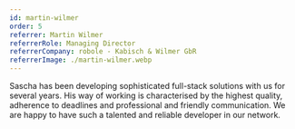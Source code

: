 ```yaml
---
id: martin-wilmer
order: 5
referrer: Martin Wilmer
referrerRole: Managing Director
referrerCompany: robole - Kabisch & Wilmer GbR
referrerImage: ./martin-wilmer.webp
---
```


Sascha has been developing sophisticated full-stack solutions with us for several years. His way of working is characterised by the highest quality, adherence to deadlines and professional and friendly communication. We are happy to have such a talented and reliable developer in our network.
